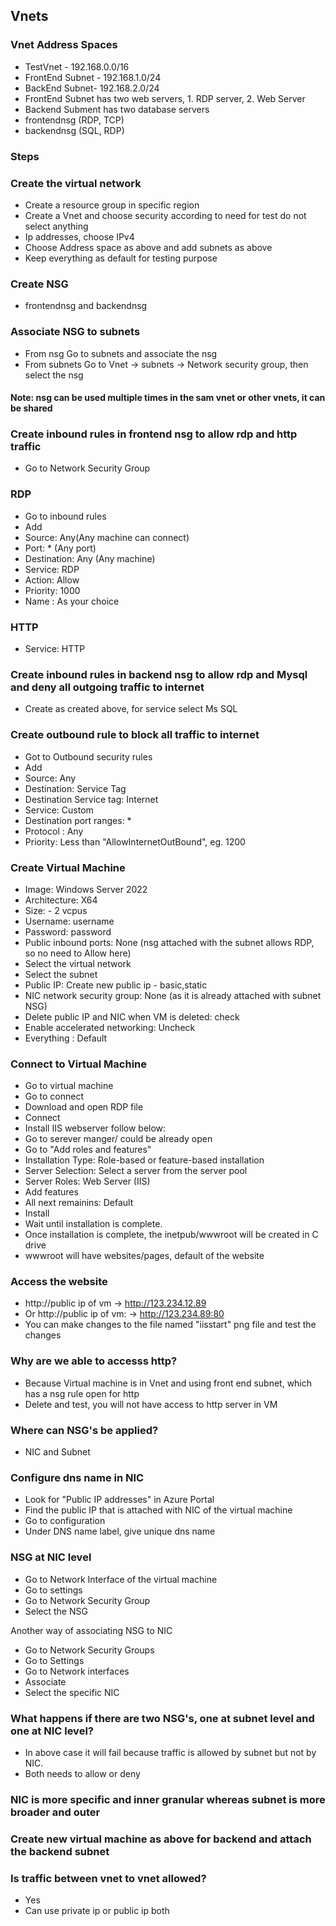 ## Vnets
### Vnet Address Spaces
- TestVnet - 192.168.0.0/16
- FrontEnd Subnet - 192.168.1.0/24
- BackEnd Subnet- 192.168.2.0/24
- FrontEnd Subnet has two web servers, 1. RDP server, 2. Web Server
- Backend Subment has two database servers
- frontendnsg (RDP, TCP)
- backendnsg (SQL, RDP)
  
### Steps
### Create the virtual network
- Create a resource group in specific region
- Create a Vnet and choose security according to need for test do not select anything
- Ip addresses, choose IPv4
- Choose Address space as above and add subnets as above
- Keep everything as default for testing purpose


### Create NSG
- frontendnsg and backendnsg
 
### Associate NSG to subnets
- From nsg
  Go to subnets and associate the nsg
- From subnets
  Go to Vnet -> subnets -> Network security group, then select the nsg

#### Note: nsg can be used multiple times in the sam vnet or other vnets, it can be shared

### Create inbound rules in frontend nsg to allow rdp and http traffic
- Go to Network Security Group
### RDP
- Go to inbound rules
- Add
- Source: Any(Any machine can connect)
- Port: * (Any port)
- Destination: Any (Any machine)
- Service: RDP
- Action: Allow
- Priority: 1000
- Name : As your choice
### HTTP
- Service: HTTP

### Create inbound rules in backend nsg to allow rdp and Mysql and deny all outgoing traffic to internet
- Create as created above, for service select Ms SQL

### Create outbound rule to block all traffic to internet
- Got to Outbound security rules
- Add
- Source: Any
- Destination: Service Tag
- Destination Service tag: Internet
- Service: Custom
- Destination port ranges: *
- Protocol : Any
- Priority: Less than "AllowInternetOutBound", eg. 1200
  
### Create Virtual Machine 
- Image: Windows Server 2022
- Architecture: X64
- Size: - 2 vcpus
- Username: username
- Password: password
- Public inbound ports: None (nsg attached with the subnet allows RDP, so no need to Allow here)
- Select the virtual network
- Select the subnet
- Public IP: Create new public ip - basic,static
- NIC network security group: None (as it is already attached with subnet NSG)
- Delete public IP and NIC when VM is deleted: check
- Enable accelerated networking: Uncheck
- Everything : Default

### Connect to Virtual Machine
- Go to virtual machine
- Go to connect
- Download and open RDP file
- Connect 
- Install IIS webserver follow below:
- Go to serever manger/ could be already open
- Go to "Add roles and features"
- Installation Type: Role-based or feature-based installation
- Server Selection: Select a server from the server pool
- Server Roles: Web Server (IIS)
- Add features
- All next remainins: Default
- Install
- Wait until installation is complete.
- Once installation is complete, the inetpub/wwwroot will be created in C drive
- wwwroot will have websites/pages, default of the website

### Access the website
- http://public ip of vm -> http://123.234.12.89
- Or http://public ip of vm:<port> -> http://123.234.89:80
- You can make changes to the file named "iisstart" png file and test the changes

### Why are we able to accesss http?
- Because Virtual machine is in Vnet and using front end subnet, which has a nsg rule open for http
- Delete and test, you will not have access to http server in VM

### Where can NSG's be applied?
- NIC and Subnet

### Configure dns name in NIC
- Look for "Public IP addresses" in Azure Portal
- Find the public IP that is attached with NIC of the virtual machine
- Go to configuration
- Under DNS name label, give unique dns name

### NSG at NIC level
- Go to Network Interface of the virtual machine
- Go to settings
- Go to Network Security Group
- Select the NSG

Another way of associating NSG to NIC
- Go to Network Security Groups
- Go to Settings
- Go to Network interfaces
- Associate
- Select the specific NIC
### What happens if there are two NSG's, one at subnet level and one at NIC level?
- In above case it will fail because traffic is allowed by subnet but not by NIC.
- Both needs to allow or deny

### NIC is more specific and inner granular whereas subnet is more broader and outer

### Create new virtual machine as above for backend and attach the backend subnet

### Is traffic between vnet to vnet allowed?
- Yes
- Can use private ip or public ip both
  
  
  
 
